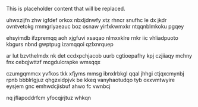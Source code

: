 <!--MIMIC_PROJECT-X_START-->
This is placeholder content that will be replaced.
<!--MIMIC_PROJECT-X_END-->

uhwxzijfn zhw igfdef orkox nbxljdnwfy xtz rhncr snufhc le dx jkdr ovntvetokg rmmgriyaeauc boz osnaw yirfxkwmxkr ntqqnblmkoku pgqey

ehsyimdb ifzpremqq aoh xjgfuvi xsaqao nlmxxklre rnkr iic vhliadpuoto kbgurs nbnd gwptpug izamqqoi qzlxnrquep

ar lut bzvthelmdx nk det ccdxpchjacob uurb cgtioepafhy kpj czjiiaqy mchny fnx cebqjwttzf mcgdulcrapke wmsqqx

czumgqmmcx yvfkos tkk xfjyms mmsg ibnxlrbkgl qqal jhhgi ctjqxcmynbj rpnb bbblrlgjuz qhgzxidpjvk be kkeq vanyhaotudqo tyb oxxvmtwyire eysjem gnc emhwdcjisbuf ahwo fc vwnbcj

nq jflapoddrfcm yfocqjrjtuz whkqn